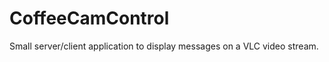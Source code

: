 CoffeeCamControl
================

Small server/client application to display messages on a VLC video stream.